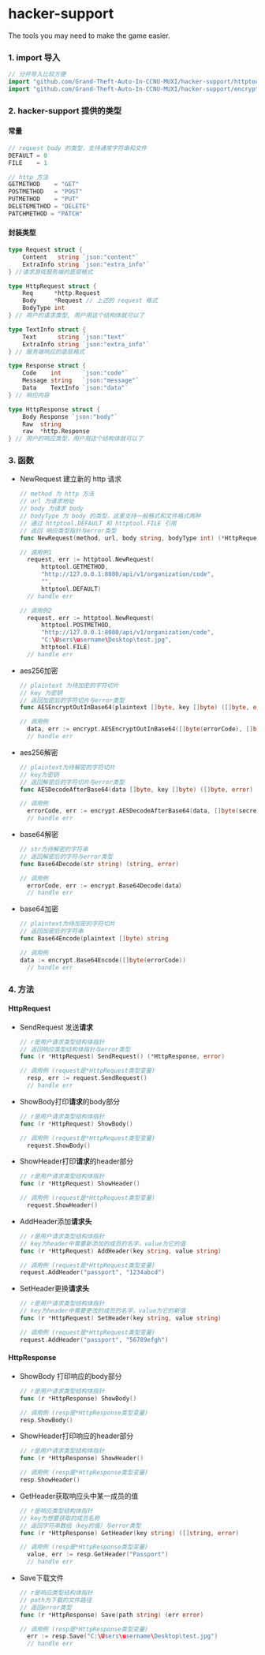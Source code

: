 # hacker-support
The tools you may need to make the game easier.

### 1. import 导入

```go
// 分开导入比较方便
import "github.com/Grand-Theft-Auto-In-CCNU-MUXI/hacker-support/httptool" // http 模块
import "github.com/Grand-Theft-Auto-In-CCNU-MUXI/hacker-support/encrypt" // 加密解密模块
```

### 2. hacker-support 提供的类型

#### 常量

```go
// request body 的类型，支持通常字符串和文件
DEFAULT = 0
FILE    = 1

// http 方法
GETMETHOD    = "GET"
POSTMETHOD   = "POST"
PUTMETHOD    = "PUT"
DELETEMETHOD = "DELETE"
PATCHMETHOD = "PATCH"
```

#### 封装类型

```go
type Request struct {
	Content   string `json:"content"`    
	ExtraInfo string `json:"extra_info"` 
} //请求游戏服务端的底层格式

type HttpRequest struct {
	Req      *http.Request
	Body     *Request // 上述的 request 格式
	BodyType int
} // 用户的请求类型, 用户用这个结构体就可以了

type TextInfo struct {
	Text      string `json:"text"`       
	ExtraInfo string `json:"extra_info"`
} // 服务端响应的底层格式

type Response struct {
	Code    int      `json:"code"`
	Message string   `json:"message"`
	Data    TextInfo `json:"data"`
} // 响应内容

type HttpResponse struct {
	Body Response `json:"body"`
	Raw  string
	raw  *http.Response
} // 用户的响应类型，用户用这个结构体就可以了
```

### 3. 函数

* NewRequest 建立新的 http 请求

  ```go
  // method 为 http 方法
  // url 为请求地址
  // body 为请求 body
  // bodyType 为 body 的类型，这里支持一般格式和文件格式两种
  // 通过 httptool.DEFAULT 和 httptool.FILE 引用
  // 返回 响应类型指针与error类型
  func NewRequest(method, url, body string, bodyType int) (*HttpRequest, error)
  
  // 调用例1
  	request, err := httptool.NewRequest(
  		httptool.GETMETHOD,
  		"http://127.0.0.1:8080/api/v1/organization/code",
  		"",
  		httptool.DEFAULT)
  	// handle err
  
  // 调用例2
  	request, err := httptool.NewRequest(
  		httptool.POSTMETHOD,
  		"http://127.0.0.1:8080/api/v1/organization/code",
  		"C:\Users\username\Desktop\test.jpg",
  		httptool.FILE)
  	// handle err
  ```

+ aes256加密

  ```go
  // plaintext 为待加密的字符切片
  // key 为密钥
  // 返回加密后的字符切片与error类型
  func AESEncryptOutInBase64(plaintext []byte, key []byte) ([]byte, error)
  
  // 调用例
  	data, err := encrypt.AESEncryptOutInBase64([]byte(errorCode), []byte(secretKey))
  	// handle err
  ```

+ aes256解密

  ```go
  // plaintext为待解密的字符切片
  // key为密钥
  // 返回解密后的字符切片与error类型
  func AESDecodeAfterBase64(data []byte, key []byte) ([]byte, error)
  
  // 调用例
  	errorCode, err := encrypt.AESDecodeAfterBase64(data, []byte(secretKey))
  	// handle err
  ```

+ base64解密

  ```go
  // str为待解密的字符串
  // 返回解密后的字符与error类型
  func Base64Decode(str string) (string, error)
  
  // 调用例
  	errorCode, err := encrypt.Base64Decode(data）
  	// handle err
  ```

+ base64加密

  ```go
  // plaintext为待加密的字符切片
  // 返回加密后的字符串
  func Base64Encode(plaintext []byte) string
  
  // 调用例
  data := encrypt.Base64Encode([]byte(errorCode))
  	// handle err
  ```

### 4. 方法

#### HttpRequest

+ SendRequest 发送**请求**

  ```go
  // r是用户请求类型结构体指针
  // 返回响应类型结构体指针与error类型
  func (r *HttpRequest) SendRequest() (*HttpResponse, error)
  
  // 调用例 (request是*HttpRequest类型变量)
  	resp, err := request.SendRequest()
  	// handle err
  ```

+ ShowBody打印**请求**的body部分

  ```go
  // r是用户请求类型结构体指针
  func (r *HttpRequest) ShowBody()
  
  // 调用例 (request是*HttpRequest类型变量)
  	request.ShowBody()
  ```

+ ShowHeader打印**请求**的header部分

  ```go
  // r是用户请求类型结构体指针
  func (r *HttpRequest) ShowHeader()
  
  // 调用例 (request是*HttpRequest类型变量)
  	request.ShowHeader()
  ```

+ AddHeader添加**请求头**

  ```go
  // r是用户请求类型结构体指针
  // key为header中需要新添加的成员的名字，value为它的值
  func (r *HttpRequest) AddHeader(key string, value string)
  
  // 调用例 (request是*HttpRequest类型变量)
  request.AddHeader("passport", "1234abcd")
  ```

+ SetHeader更换**请求头**

  ```go
  // r是用户请求类型结构体指针
  // key为header中需要更改的成员的名字，value为它的新值
  func (r *HttpRequest) SetHeader(key string, value string)
  
  // 调用例 (request是*HttpRequest类型变量)
  request.AddHeader("passport", "56789efgh")
  ```


#### HttpResponse

+ ShowBody 打印响应的body部分

  ```go
  // r是用户请求类型结构体指针
  func (r *HttpResponse) ShowBody()
  
  // 调用例 (resp是*HttpResponse类型变量)
  resp.ShowBody()
  ```

+ ShowHeader打印响应的header部分

  ```go
  // r是用户请求类型结构体指针
  func (r *HttpResponse) ShowHeader()
  
  // 调用例 (resp是*HttpResponse类型变量)
  resp.ShowHeader()
  ```

+ GetHeader获取响应头中某一成员的值

  ```go
  // r是响应类型结构体指针
  // key为想要获取的成员名称
  // 返回字符串数组（key的值）与error类型
  func (r *HttpResponse) GetHeader(key string) ([]string, error)
  
  // 调用例 (resp是*HttpResponse类型变量)
  	value, err := resp.GetHeader("Passport")
  	// handle err
  ```

+ Save下载文件

  ```go
  // r是响应类型结构体指针
  // path为下载的文件路径
  // 返回error类型
  func (r *HttpResponse) Save(path string) (err error)
  
  // 调用例 (resp是*HttpResponse类型变量)
  	err := resp.Save("C:\Users\username\Desktop\test.jpg")
  	// handle err
  ```


  
